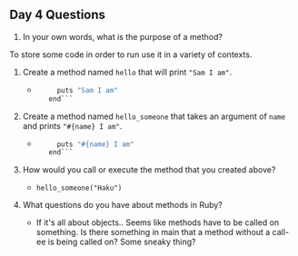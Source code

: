 ## Day 4 Questions

1. In your own words, what is the purpose of a method?

To store some code in order to run use it in a variety of contexts.

1. Create a method named `hello` that will print `"Sam I am"`.

   * ```def hello
          puts "Sam I am"
        end```

1. Create a method named `hello_someone` that takes an argument of `name` and prints `"#{name} I am"`.

   * ```def hello_someone(name)
          puts "#{name} I am"
        end```

1. How would you call or execute the method that you created above?

   * `hello_someone("Haku")`

1. What questions do you have about methods in Ruby?

   * If it's all about objects.. Seems like methods have to be called on something. Is there something in main that a method without a call-ee is being called on? Some sneaky thing? 
